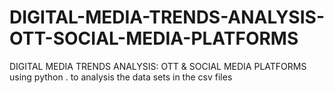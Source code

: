 # DIGITAL-MEDIA-TRENDS-ANALYSIS-OTT-SOCIAL-MEDIA-PLATFORMS
DIGITAL MEDIA TRENDS ANALYSIS: OTT &amp; SOCIAL MEDIA PLATFORMS using python . to analysis the data sets in the csv files
